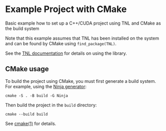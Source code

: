 # Example Project with CMake

Basic example how to set up a C++/CUDA project using TNL and CMake as the build
system

Note that this example assumes that TNL has been installed on the system and
can be found by CMake using `find_package(TNL)`.

See the [TNL documentation](https://mmg-gitlab.fjfi.cvut.cz/doc/tnl/) for
details on using the library.

## CMake usage

To build the project using CMake, you must first generate a build system.
For example, using the [Ninja generator](https://ninja-build.org/):

    cmake -S . -B build -G Ninja

Then build the project in the `build` directory:

    cmake --build build

See [cmake(1)](https://cmake.org/cmake/help/latest/manual/cmake.1.html) for
details.
